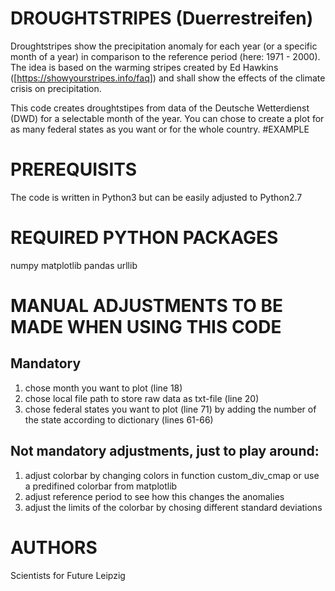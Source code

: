 # DROUGHTSTRIPES (Duerrestreifen)

Droughtstripes show the precipitation anomaly for each year (or a specific month of a year) in comparison to the reference period (here: 1971 - 2000). The idea is based on the warming stripes created by Ed Hawkins ([https://showyourstripes.info/faq]) and shall show the effects of the climate crisis on precipitation.

This code creates droughtstipes from data of the Deutsche Wetterdienst (DWD) for a selectable month of the year. You can chose to create a plot for as many federal states as you want or for the whole country.
#EXAMPLE


# PREREQUISITS
The code is written in Python3 but can be easily adjusted to Python2.7

# REQUIRED PYTHON PACKAGES
numpy
matplotlib
pandas
urllib


# MANUAL ADJUSTMENTS TO BE MADE WHEN USING THIS CODE
## Mandatory
1. chose month you want to plot (line 18)
2. chose local file path to store raw data as txt-file (line 20)
3. chose federal states you want to plot (line 71) by adding the number of the state according to dictionary (lines 61-66)

## Not mandatory adjustments, just to play around:
1. adjust colorbar by changing colors in function custom_div_cmap or use a predifined colorbar from matplotlib
2. adjust reference period to see how this changes the anomalies
3. adjust the limits of the colorbar by chosing different standard deviations


# AUTHORS
Scientists for Future Leipzig
